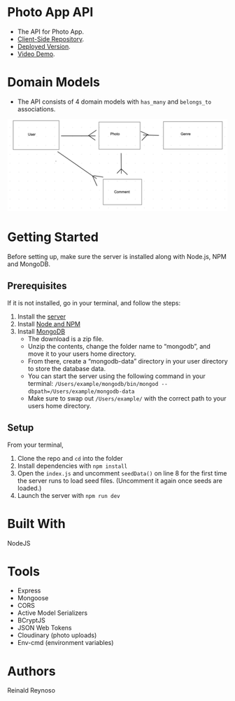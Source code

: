 # Photo App API

* The API for Photo App.
* [Client-Side Repository](https://github.com/reireynoso/photo-mern-react).
* [Deployed Version](https://photo-uploader-react.herokuapp.com/).
* [Video Demo](https://www.youtube.com/watch?v=QMpfjpzMgsc).

# Domain Models
* The API consists of 4 domain models with `has_many` and `belongs_to` associations.

![Image of Model Associations](/models.png)

# Getting Started
Before setting up, make sure the server is installed along with Node.js, NPM and MongoDB.

## Prerequisites
If it is not installed, go in your terminal, and follow the steps:

1. Install the [server](https://github.com/reireynoso/restaurant_app_rails) 
2. Install [Node and NPM](https://www.npmjs.com/get-npm)
3. Install [MongoDB](https://www.mongodb.com/try/download/community)
    - The download is a zip file.
    - Unzip the contents, change the folder name to “mongodb”, and move it to your users home directory.
    - From there, create a “mongodb-data” directory in your user directory to store the database data.
    - You can start the server using the following command in your terminal: `/Users/example/mongodb/bin/mongod --dbpath=/Users/example/mongodb-data`
    - Make sure to swap out `/Users/example/` with the correct path to your users home directory.

## Setup

From your terminal,

1. Clone the repo and `cd` into the folder
2. Install dependencies with `npm install`
3. Open the `index.js` and uncomment `seedData()` on line 8 for the first time the server runs to load seed files. (Uncomment it again once seeds are loaded.)
4. Launch the server with `npm run dev`

# Built With
NodeJS

# Tools
* Express
* Mongoose
* CORS
* Active Model Serializers
* BCryptJS
* JSON Web Tokens
* Cloudinary (photo uploads)
* Env-cmd (environment variables)

# Authors
Reinald Reynoso
